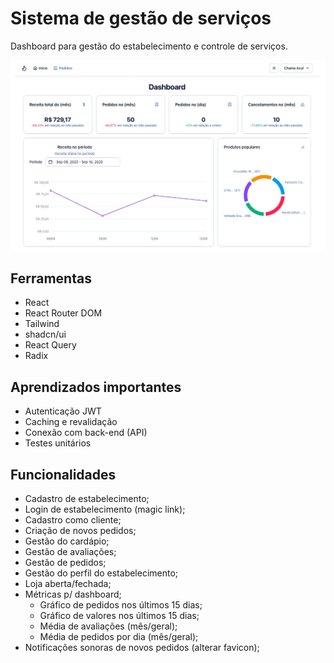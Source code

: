 # Sistema de gestão de serviços

Dashboard para gestão do estabelecimento e controle de serviços.

![Texto alternativo](./src/assets/Preview.jpg)


## Ferramentas
- React
- React Router DOM
- Tailwind
- shadcn/ui
- React Query
- Radix

## Aprendizados importantes
- Autenticação JWT
- Caching e revalidação
- Conexão com back-end (API)
- Testes unitários

## Funcionalidades
- Cadastro de estabelecimento;
- Login de estabelecimento (magic link);
- Cadastro como cliente;
- Criação de novos pedidos;
- Gestão do cardápio;
- Gestão de avaliações;
- Gestão de pedidos;
- Gestão do perfil do estabelecimento;
- Loja aberta/fechada;
- Métricas p/ dashboard;
  - Gráfico de pedidos nos últimos 15 dias;
  - Gráfico de valores nos últimos 15 dias;
  - Média de avaliações (mês/geral);
  - Média de pedidos por dia (mês/geral);
- Notificações sonoras de novos pedidos (alterar favicon);